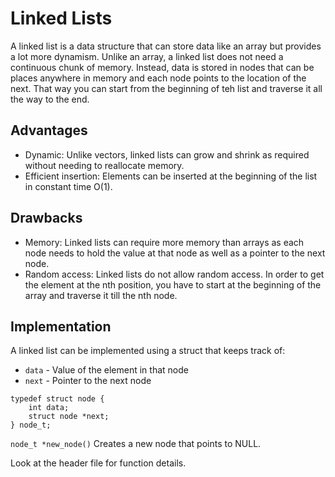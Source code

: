 # Linked Lists

A linked list is a data structure that can store data like an array but provides a lot more dynamism. Unlike an array, a  linked list does not need a continuous chunk of memory. Instead, data is stored in nodes that can be places anywhere in memory and each node points to the location of the next. That way you can start from the beginning of teh list and traverse it all the way to the end.

## Advantages

* Dynamic: Unlike vectors, linked lists can grow and shrink as required without needing to reallocate memory.
* Efficient insertion: Elements can be inserted at the beginning of the list in constant time O(1).

## Drawbacks
* Memory: Linked lists can require more memory than arrays as each node needs to hold the value at that node as well as a pointer to the next node.
* Random access: Linked lists do not allow random access. In order to get the element at the nth position, you have to start at the beginning of the array and traverse it till the nth node.

 
## Implementation

A linked list can be implemented using a struct that keeps track of:
* `data` - Value of the element in that node
* `next` - Pointer to the next node
```
typedef struct node {
    int data;
    struct node *next;
} node_t;
```
`node_t *new_node()` Creates a new node that points to NULL.

Look at the header file for function details.